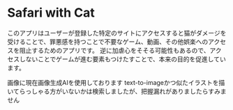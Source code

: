 # Safari with Cat

このアプリはユーザーが登録した特定のサイトにアクセスすると猫がダメージを受けることで、罪悪感を持つことで不要なゲーム、動画、その他娯楽へのアクセスを阻止するためのアプリです。
逆に加虐心をそそる可能性もあるので、アクセスしないことでゲームが進む要素もつけたすことで、本来の目的を促進しています。

画像に現在画像生成AIを使用しております
text-to-imageかつ似たイラストを描いてらっしゃる方がいないかは検索しましたが、把握漏れがありましたらすみません
